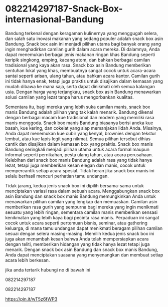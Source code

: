 # 082214297187-Snack-Box-internasional-Bandung
Bandung terkenal dengan keragaman kulinernya yang menggugah selera, dan salah satu inovasi makanan yang sedang populer adalah snack box asin Bandung. Snack box asin ini menjadi pilihan utama bagi banyak orang yang ingin menghadirkan camilan gurih dalam acara mereka. Di dalamnya, Anda dapat menemukan berbagai jenis makanan ringan khas Bandung seperti keripik singkong, emping, kacang atom, dan bahkan berbagai camilan tradisional yang kaya akan rasa. Snack box asin Bandung memberikan sentuhan lokal yang khas, membuatnya sangat cocok untuk acara-acara santai seperti arisan, ulang tahun, atau bahkan acara kantor. Camilan gurih ini tidak hanya enak, tetapi juga praktis untuk disajikan dalam kemasan yang mudah dibawa ke mana saja, serta dapat dinikmati oleh semua kalangan usia. Dengan harga yang terjangkau, snack box asin Bandung menawarkan solusi camilan yang lezat tanpa harus mengorbankan kualitas.

Sementara itu, bagi mereka yang lebih suka camilan manis, snack box manis Bandung adalah pilihan yang tak kalah menarik. Bandung dikenal dengan berbagai macam kue tradisional dan modern yang memiliki rasa manis menggoda. Snack box manis Bandung biasanya berisi aneka kue basah, kue kering, dan cokelat yang siap memanjakan lidah Anda. Misalnya, Anda dapat menemukan kue cubir yang kenyal, brownies dengan tekstur lembut, atau kue lapis legit yang nikmat. Semua pilihan tersebut dihias cantik dan disajikan dalam kemasan box yang praktis. Snack box manis Bandung seringkali menjadi pilihan utama untuk acara formal maupun informal seperti pernikahan, pesta ulang tahun, atau acara perusahaan. Kelebihan dari snack box manis Bandung adalah rasa yang tidak hanya lezat, tetapi juga memberikan kesan elegan dan manis, cocok untuk mempercantik setiap acara spesial. Tidak heran jika snack box manis ini selalu berhasil mencuri perhatian tamu undangan.

Tidak jarang, kedua jenis snack box ini dipilih bersama-sama untuk menciptakan variasi rasa dalam sebuah acara. Menggabungkan snack box asin Bandung dan snack box manis Bandung memungkinkan Anda untuk menawarkan pilihan camilan yang lengkap dan memuaskan. Camilan asin memberikan rasa gurih yang sempurna bagi mereka yang ingin menikmati sesuatu yang lebih ringan, sementara camilan manis memberikan sensasi kenikmatan yang lebih kaya bagi pecinta rasa manis. Perpaduan ini sangat cocok untuk acara seperti pertemuan bisnis, seminar, atau gathering keluarga, di mana tamu undangan dapat menikmati beragam pilihan camilan sesuai dengan selera masing-masing. Memilih kedua jenis snack box ini juga akan menambah kesan bahwa Anda telah mempersiapkan acara dengan teliti, memberikan hidangan yang tidak hanya lezat tetapi juga menarik. Dengan snack box asin Bandung dan snack box manis Bandung, Anda dapat menciptakan suasana yang menyenangkan dan membuat setiap acara lebih berkesan.

jika anda tertarik hubungi no di bawah ini

082214297187

082214297187

https://pin.it/wT5z6fWP3
